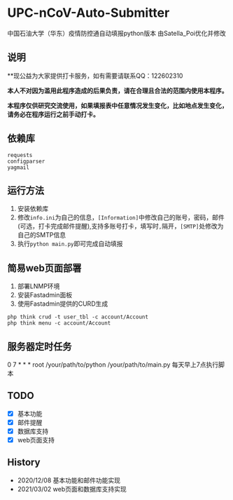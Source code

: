 # UPC-nCoV-Auto-Submitter
中国石油大学（华东）疫情防控通自动填报python版本
由Satella_Poi优化并修改

## 说明
**现公益为大家提供打卡服务，如有需要请联系QQ：122602310

**本人不对因为滥用此程序造成的后果负责，请在合理且合法的范围内使用本程序。**

**本程序仅供研究交流使用，如果填报表中任意情况发生变化，比如地点发生变化，请务必在程序运行之前手动打卡。**

## 依赖库
```
requests
configparser
yagmail 
```

## 运行方法
1. 安装依赖库
2. 修改`info.ini`为自己的信息，`[Information]`中修改自己的账号，密码，邮件(可选，打卡完成邮件提醒),支持多账号打卡，填写时`,`隔开，`[SMTP]`处修改为自己的SMTP信息
3. 执行` python main.py `即可完成自动填报

## 简易web页面部署

1. 部署LNMP环境
2. 安装Fastadmin面板
3. 使用Fastadmin提供的CURD生成

```
php think crud -t user_tbl -c account/Account
php think menu -c account/Account
```

## 服务器定时任务

0 7 * * * root /your/path/to/python /your/path/to/main.py
每天早上7点执行脚本

## TODO
- [x] 基本功能
- [x] 邮件提醒
- [x] 数据库支持
- [x] web页面支持

## History
- 2020/12/08 基本功能和邮件功能实现
- 2021/03/02 web页面和数据库支持实现 
